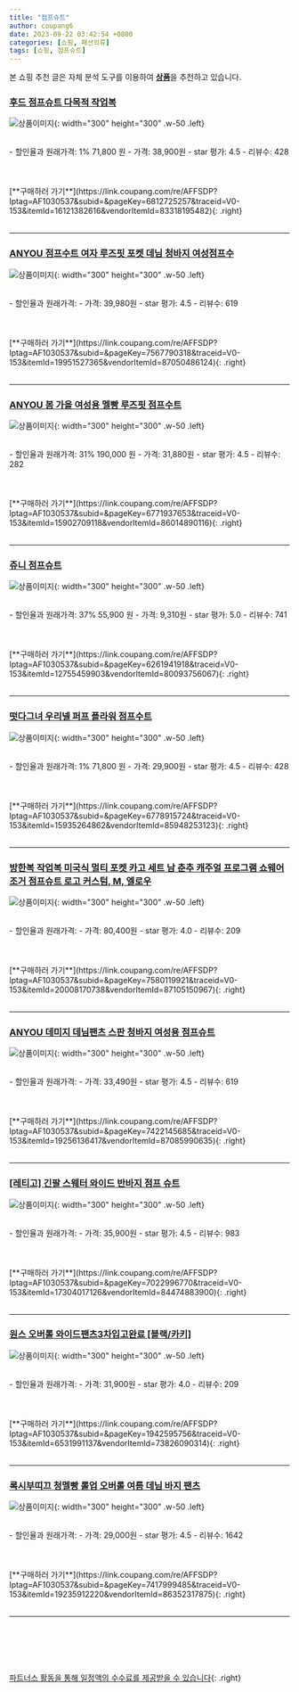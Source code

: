 ```yaml
---
title: "점프슈트"
author: coupang6
date: 2023-09-22 03:42:54 +0800
categories: [쇼핑, 패션의류]
tags: [쇼핑, 점프슈트]
---
```


본 쇼핑 추천 글은 자체 분석 도구를 이용하여 [**상품**](https://link.coupang.com/a/bao1ui)을 추천하고 있습니다.

### [후드 점프슈트 다목적 작업복](https://link.coupang.com/re/AFFSDP?lptag=AF1030537&subid=&pageKey=6812725257&traceid=V0-153&itemId=16121382616&vendorItemId=83318195482)

![상품이미지](https://thumbnail10.coupangcdn.com/thumbnails/remote/230x230ex/image/retail/images/2022/09/30/16/1/14a01b3c-547d-41c3-9e9a-7650f18f683b.jpg){: width="300" height="300" .w-50 .left}


<br>
- 할인율과 원래가격: 1%  71,800   원
- 가격: 38,900원
- star 평가: 4.5
- 리뷰수: 428
<br>
<br>
<br>
<br>
[**구매하러 가기**](https://link.coupang.com/re/AFFSDP?lptag=AF1030537&subid=&pageKey=6812725257&traceid=V0-153&itemId=16121382616&vendorItemId=83318195482){: .right}
<br>
<br>

---

### [ANYOU 점프수트 여자 루즈핏 포켓 데님 청바지 여성점프수](https://link.coupang.com/re/AFFSDP?lptag=AF1030537&subid=&pageKey=7567790318&traceid=V0-153&itemId=19951527365&vendorItemId=87050486124)

![상품이미지](https://thumbnail8.coupangcdn.com/thumbnails/remote/230x230ex/image/vendor_inventory/bc6a/a23ed215394feb2fa70b309e2ff035fb41383d6fc6046d83c5813c9e6e08.jpg){: width="300" height="300" .w-50 .left}


<br>
- 할인율과 원래가격: 
- 가격: 39,980원
- star 평가: 4.5
- 리뷰수: 619
<br>
<br>
<br>
<br>
[**구매하러 가기**](https://link.coupang.com/re/AFFSDP?lptag=AF1030537&subid=&pageKey=7567790318&traceid=V0-153&itemId=19951527365&vendorItemId=87050486124){: .right}
<br>
<br>

---

### [ANYOU 봄 가을 여성용 멜빵 루즈핏 점프수트](https://link.coupang.com/re/AFFSDP?lptag=AF1030537&subid=&pageKey=6771937653&traceid=V0-153&itemId=15902709118&vendorItemId=86014890116)

![상품이미지](https://thumbnail10.coupangcdn.com/thumbnails/remote/230x230ex/image/vendor_inventory/7f3a/cdc9af6033bbc39e46cef2dc34009998b7c68970f2e3b657398c2f8dd7e0.jpeg){: width="300" height="300" .w-50 .left}


<br>
- 할인율과 원래가격: 31%  190,000   원
- 가격: 31,880원
- star 평가: 4.5
- 리뷰수: 282
<br>
<br>
<br>
<br>
[**구매하러 가기**](https://link.coupang.com/re/AFFSDP?lptag=AF1030537&subid=&pageKey=6771937653&traceid=V0-153&itemId=15902709118&vendorItemId=86014890116){: .right}
<br>
<br>

---

### [쥬니 점프슈트](https://link.coupang.com/re/AFFSDP?lptag=AF1030537&subid=&pageKey=6261941918&traceid=V0-153&itemId=12755459903&vendorItemId=80093756067)

![상품이미지](https://thumbnail8.coupangcdn.com/thumbnails/remote/230x230ex/image/retail/images/6312924788466925-b0ca41dc-6051-4ac3-9e87-970d90cb49b9.jpg){: width="300" height="300" .w-50 .left}


<br>
- 할인율과 원래가격: 37%  55,900   원
- 가격: 9,310원
- star 평가: 5.0
- 리뷰수: 741
<br>
<br>
<br>
<br>
[**구매하러 가기**](https://link.coupang.com/re/AFFSDP?lptag=AF1030537&subid=&pageKey=6261941918&traceid=V0-153&itemId=12755459903&vendorItemId=80093756067){: .right}
<br>
<br>

---

### [떳다그녀 우리넬 퍼프 플라워 점프수트](https://link.coupang.com/re/AFFSDP?lptag=AF1030537&subid=&pageKey=6778915724&traceid=V0-153&itemId=15935264862&vendorItemId=85948253123)

![상품이미지](https://thumbnail9.coupangcdn.com/thumbnails/remote/230x230ex/image/vendor_inventory/db1b/82d20c84a6416c153f7332204b597010d45dd71e94a498b6773f6be5b4c1.jpg){: width="300" height="300" .w-50 .left}


<br>
- 할인율과 원래가격: 1%  71,800   원
- 가격: 29,900원
- star 평가: 4.5
- 리뷰수: 428
<br>
<br>
<br>
<br>
[**구매하러 가기**](https://link.coupang.com/re/AFFSDP?lptag=AF1030537&subid=&pageKey=6778915724&traceid=V0-153&itemId=15935264862&vendorItemId=85948253123){: .right}
<br>
<br>

---

### [방한복 작업복 미국식 멀티 포켓 카고 세트 남 춘추 캐주얼 프로그램 쇼웨어 조거 점프슈트 로고 커스텀, M, 엘로우](https://link.coupang.com/re/AFFSDP?lptag=AF1030537&subid=&pageKey=7580119921&traceid=V0-153&itemId=20008170738&vendorItemId=87105150967)

![상품이미지](https://thumbnail8.coupangcdn.com/thumbnails/remote/230x230ex/image/vendor_inventory/24b2/43da648cb32f3702e52f46525da97a6707ef51bc92d7b9e68fca9203fff5.png){: width="300" height="300" .w-50 .left}


<br>
- 할인율과 원래가격: 
- 가격: 80,400원
- star 평가: 4.0
- 리뷰수: 209
<br>
<br>
<br>
<br>
[**구매하러 가기**](https://link.coupang.com/re/AFFSDP?lptag=AF1030537&subid=&pageKey=7580119921&traceid=V0-153&itemId=20008170738&vendorItemId=87105150967){: .right}
<br>
<br>

---

### [ANYOU 데미지 데님팬츠 스판 청바지 여성용 점프슈트](https://link.coupang.com/re/AFFSDP?lptag=AF1030537&subid=&pageKey=7422145685&traceid=V0-153&itemId=19256136417&vendorItemId=87085990635)

![상품이미지](https://thumbnail9.coupangcdn.com/thumbnails/remote/230x230ex/image/vendor_inventory/33bc/f254e304b8a09aec2e6ab513b5671c3cc5bb39074c1090740ddbb1da2eaf.jpg){: width="300" height="300" .w-50 .left}


<br>
- 할인율과 원래가격: 
- 가격: 33,490원
- star 평가: 4.5
- 리뷰수: 619
<br>
<br>
<br>
<br>
[**구매하러 가기**](https://link.coupang.com/re/AFFSDP?lptag=AF1030537&subid=&pageKey=7422145685&traceid=V0-153&itemId=19256136417&vendorItemId=87085990635){: .right}
<br>
<br>

---

### [[레티고] 긴팔 스웨터 와이드 반바지 점프 슈트](https://link.coupang.com/re/AFFSDP?lptag=AF1030537&subid=&pageKey=7022996770&traceid=V0-153&itemId=17304017126&vendorItemId=84474883900)

![상품이미지](https://thumbnail8.coupangcdn.com/thumbnails/remote/230x230ex/image/vendor_inventory/1504/cdf0d1b56c39d47551cdce458a28b896f9007efb65fea3c0c15d0d6a466c.jpg){: width="300" height="300" .w-50 .left}


<br>
- 할인율과 원래가격: 
- 가격: 35,900원
- star 평가: 4.5
- 리뷰수: 983
<br>
<br>
<br>
<br>
[**구매하러 가기**](https://link.coupang.com/re/AFFSDP?lptag=AF1030537&subid=&pageKey=7022996770&traceid=V0-153&itemId=17304017126&vendorItemId=84474883900){: .right}
<br>
<br>

---

### [원스 오버롤 와이드팬츠3차입고완료 [블랙/카키]](https://link.coupang.com/re/AFFSDP?lptag=AF1030537&subid=&pageKey=1942595756&traceid=V0-153&itemId=6531991137&vendorItemId=73826090314)

![상품이미지](https://thumbnail10.coupangcdn.com/thumbnails/remote/230x230ex/image/vendor_inventory/52c5/97df0140762987be17bb5f07c82fbe6b46258dfd257efe66a465cae3dfca.jpg){: width="300" height="300" .w-50 .left}


<br>
- 할인율과 원래가격: 
- 가격: 31,900원
- star 평가: 4.0
- 리뷰수: 209
<br>
<br>
<br>
<br>
[**구매하러 가기**](https://link.coupang.com/re/AFFSDP?lptag=AF1030537&subid=&pageKey=1942595756&traceid=V0-153&itemId=6531991137&vendorItemId=73826090314){: .right}
<br>
<br>

---

### [록시부띠끄 청멜빵 롤업 오버롤 여름 데님 바지 팬츠](https://link.coupang.com/re/AFFSDP?lptag=AF1030537&subid=&pageKey=7417999485&traceid=V0-153&itemId=19235912220&vendorItemId=86352317875)

![상품이미지](https://thumbnail10.coupangcdn.com/thumbnails/remote/230x230ex/image/vendor_inventory/0951/70ba9fe2c487fead805f7e82c9d633f583e08fb418ecdb63afa633683ea7.jpeg){: width="300" height="300" .w-50 .left}


<br>
- 할인율과 원래가격: 
- 가격: 29,000원
- star 평가: 4.5
- 리뷰수: 1642
<br>
<br>
<br>
<br>
[**구매하러 가기**](https://link.coupang.com/re/AFFSDP?lptag=AF1030537&subid=&pageKey=7417999485&traceid=V0-153&itemId=19235912220&vendorItemId=86352317875){: .right}
<br>
<br>

---
<br><br><br><br><br> [파트너스 활동을 통해 일정액의 수수료를 제공받을 수 있습니다](https://link.coupang.com/a/bao1ui){: .right}
